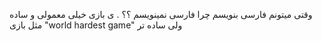 وقتی میتونم فارسی بنویسم چرا فارسی نمینویسم ؟؟
.
ی بازی خیلی معمولی و ساده مثل بازی "world hardest game" ولی ساده تر 

